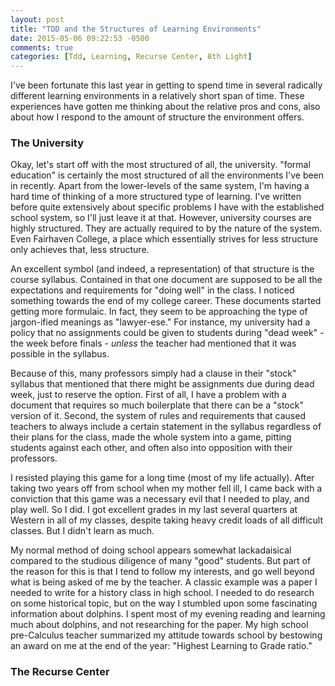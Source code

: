 ```yaml
---
layout: post
title: "TDD and the Structures of Learning Environments"
date: 2015-05-06 09:22:53 -0500
comments: true
categories: [Tdd, Learning, Recurse Center, 8th Light]
---
```


I've been fortunate this last year in getting to spend time in several
radically different learning environments in a relatively short span
of time. These experiences have gotten me thinking about the relative
pros and cons, also about how I respond to the amount of structure the
environment offers.

<!--more-->

### The University

Okay, let's start off with the most structured of all, the
university. "formal education" is certainly the most structured of all
the environments I've been in recently. Apart from the lower-levels of
the same system, I'm having a hard time of thinking of a more
structured type of learning. I've written before quite extensively
about specific problems I have with the established school system, so
I'll just leave it at that. However, university courses are highly
structured. They are actually required to by the nature of the
system. Even Fairhaven College, a place which essentially strives for
less structure only achieves that, less structure.

An excellent symbol (and indeed, a representation) of that structure
is the course syllabus. Contained in that one document are supposed to
be all the expectations and requirements for "doing well" in the
class. I noticed something towards the end of my college career. These
documents started getting more formulaic. In fact, they seem to be
approaching the type of jargon-ified meanings as "lawyer-ese." For
instance, my university had a policy that no assignments could be
given to students during "dead week" - the week before finals -
*unless* the teacher had mentioned that it was possible in the
syllabus.

Because of this, many professors simply had a clause in their "stock"
syllabus that mentioned that there might be assignments due during
dead week, just to reserve the option. First of all, I have a problem
with a document that requires so much boilerplate that there can be a
"stock" version of it. Second, the system of rules and requirements
that caused teachers to always include a certain statement in the
syllabus regardless of their plans for the class, made the whole
system into a game, pitting students against each other, and often
also into opposition with their professors.

I resisted playing this game for a long time (most of my life
actually). After taking two years off from school when my mother fell
ill, I came back with a conviction that this game was a necessary evil
that I needed to play, and play well. So I did. I got excellent grades
in my last several quarters at Western in all of my classes, despite
taking heavy credit loads of all difficult classes. But I didn't learn
as much.

My normal method of doing school appears somewhat lackadaisical
compared to the studious diligence of many "good" students. But part
of the reason for this is that I tend to follow my interests, and go
well beyond what is being asked of me by the teacher. A classic
example was a paper I needed to write for a history class in high
school. I needed to do research on some historical topic, but on the
way I stumbled upon some fascinating information about dolphins. I
spent most of my evening reading and learning much about dolphins, and
not researching for the paper. My high school pre-Calculus teacher
summarized my attitude towards school by bestowing an award on me at
the end of the year: "Highest Learning to Grade ratio."

### The Recurse Center
